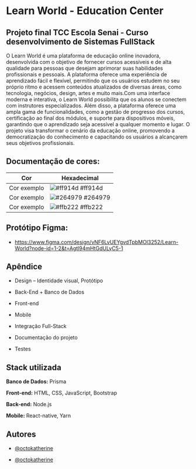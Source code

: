 
# Learn World - Education Center
## Projeto final TCC Escola Senai - Curso desenvolvimento de Sistemas FullStack

O Learn World é uma plataforma de educação online inovadora, desenvolvida com o objetivo de fornecer cursos acessíveis e de alta qualidade para pessoas que desejam aprimorar suas habilidades profissionais e pessoais. A plataforma oferece uma experiência de aprendizado fácil e flexível, permitindo que os usuários estudem no seu próprio ritmo e acessem conteúdos atualizados de diversas áreas, como tecnologia, negócios, design, artes e muito mais.Com uma interface moderna e interativa, o Learn World possibilita que os alunos se conectem com instrutores especializados. Além disso, a plataforma oferece uma ampla gama de funcionalidades, como a gestão de progresso dos cursos, certificação ao final dos módulos, e suporte para dispositivos móveis, garantindo que o aprendizado seja acessível a qualquer momento e lugar. O projeto visa transformar o cenário da educação online, promovendo a democratização do conhecimento e capacitando os usuários a alcançarem seus objetivos profissionais.

## Documentação de cores:

| Cor               | Hexadecimal                                                |
| ----------------- | ---------------------------------------------------------------- |
| Cor exemplo       | ![#ff914d](https://via.placeholder.com/10/ff914df?text=+) #ff914d |
| Cor exemplo       | ![#264979](https://via.placeholder.com/10/264979?text=+) #264979 |
| Cor exemplo       | ![#ffb222](https://via.placeholder.com/10/ffb222?text=+) #ffb222 |

## Protótipo Figma:

- https://www.figma.com/design/vNF6LvUEYgvdTpbMOl3252/Learn-World?node-id=1-2&t=Agtl94mHtGdULyC5-1


## Apêndice


* Design – Identidade visual, Protótipo

* Back-End + Banco de Dados

* Front-end

* Mobile

* Integração Full-Stack

* Documentação do projeto

* Testes




## Stack utilizada

**Banco de Dados:** Prisma

**Front-end:** HTML, CSS, JavaScript, Bootstrap

**Back-end:** Node.js

**Mobile:** React-native, Yarn


## Autores

- [@octokatherine](https://www.github.com/Carla-coder)

- [@octokatherine](https://www.github.com/lehhofman)

